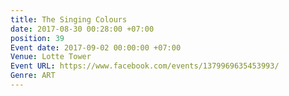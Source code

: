 ```yaml
---
title: The Singing Colours
date: 2017-08-30 00:28:00 +07:00
position: 39
Event date: 2017-09-02 00:00:00 +07:00
Venue: Lotte Tower
Event URL: https://www.facebook.com/events/1379969635453993/
Genre: ART
---
```


